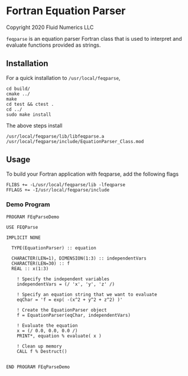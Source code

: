 # Fortran Equation Parser
Copyright 2020 Fluid Numerics LLC

`feqparse` is an equation parser Fortran class that is used to interpret and evaluate functions provided as strings.

## Installation

For a quick installation to `/usr/local/feqparse`,
```
cd build/
cmake ../
make
cd test && ctest .
cd ../
sudo make install
```

The above steps install
```
/usr/local/feqparse/lib/libfeqparse.a
/usr/local/feqparse/include/EquationParser_Class.mod
```

## Usage
To build your Fortran application with feqparse, add the following flags
```
FLIBS += -L/usr/local/feqparse/lib -lfeqparse
FFLAGS += -I/usr/local/feqparse/include
```

### Demo Program

```
PROGRAM FEqParseDemo

USE FEQParse

IMPLICIT NONE

  TYPE(EquationParser) :: equation

  CHARACTER(LEN=1), DIMENSION(1:3) :: independentVars
  CHARACTER(LEN=30) :: f
  REAL :: x(1:3)

    ! Specify the independent variables
    independentVars = (/ 'x', 'y', 'z' /)

    ! Specify an equation string that we want to evaluate 
    eqChar = 'f = exp( -(x^2 + y^2 + z^2) )'

    ! Create the EquationParser object
    f = EquationParser(eqChar, independentVars)
   
    ! Evaluate the equation 
    x = (/ 0.0, 0.0, 0.0 /) 
    PRINT*, equation % evaluate( x )

    ! Clean up memory
    CALL f % Destruct()


END PROGRAM FEqParseDemo
```
